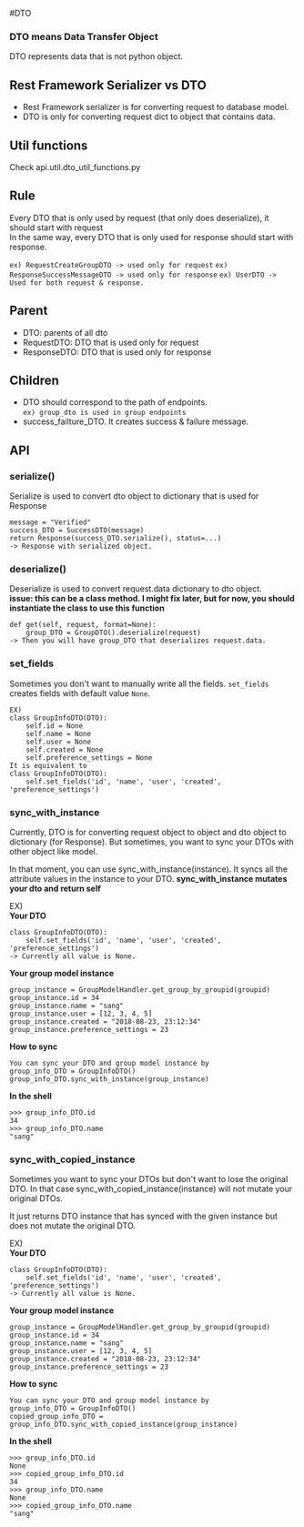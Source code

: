 #DTO

### DTO means Data Transfer Object

DTO represents data that is not python object. 

## Rest Framework Serializer vs DTO
- Rest Framework serializer is for converting request to database model.
- DTO is only for converting request dict to object that contains data.

## Util functions
Check api.util.dto_util_functions.py

## Rule
Every DTO that is only used by request (that only does deserialize), it should start with request <br>
In the same way, every DTO that is only used for response should start with response.

`ex) RequestCreateGroupDTO -> used only for request`
`ex) ResponseSuccessMessageDTO -> used only for response`
`ex) UserDTO -> Used for both request & response.`


## Parent
- DTO: parents of all dto
- RequestDTO: DTO that is used only for request
- ResponseDTO: DTO that is used only for response

## Children
- DTO should correspond to the path of endpoints. <br>
`ex) group_dto is used in group endpoints` <br>
- success_failture_DTO. It creates success & failure message.

## API 
### serialize()
Serialize is used to convert dto object to dictionary that is used for Response
```
message = "Verified"
success_DTO = SuccessDTO(message)
return Response(success_DTO.serialize(), status=...)
-> Response with serialized object. 
```
### deserialize()
Deserialize is used to convert request.data dictionary to dto object.<br>
__issue: this can be a class method. I might fix later, but for now, you should instantiate the class to use this function__
```
def get(self, request, format=None):
    group_DTO = GroupDTO().deserialize(request)
-> Then you will have group_DTO that deserializes request.data. 
```

### set_fields
Sometimes you don't want to manually write all the fields. 
    `set_fields` creates fields with default value `None`.
```
EX)
class GroupInfoDTO(DTO):
    self.id = None
    self.name = None
    self.user = None
    self.created = None
    self.preference_settings = None
It is equivalent to
class GroupInfoDTO(DTO):
    self.set_fields('id', 'name', 'user', 'created', 'preference_settings')
```

### sync_with_instance
Currently, DTO is for converting request object to object and dto object to dictionary (for Response).
But sometimes, you want to sync your DTOs with other object like model.<br>

In that moment, you can use sync_with_instance(instance). It syncs all the attribute values in the instance to your DTO.
__sync_with_instance mutates your dto and return self__

EX)<br>
__Your DTO__
```
class GroupInfoDTO(DTO):
    self.set_fields('id', 'name', 'user', 'created', 'preference_settings')
-> Currently all value is None.
```
__Your group model instance__
```
group_instance = GroupModelHandler.get_group_by_groupid(groupid)
group_instance.id = 34
group_instance.name = "sang"
group_instance.user = [12, 3, 4, 5]
group_instance.created = "2018-08-23, 23:12:34"
group_instance.preference_settings = 23 
```
__How to sync__
```
You can sync your DTO and group model instance by
group_info_DTO = GroupInfoDTO()
group_info_DTO.sync_with_instance(group_instance)
```
__In the shell__
```
>>> group_info_DTO.id
34
>>> group_info_DTO.name
"sang"
```

### sync_with_copied_instance
Sometimes you want to sync your DTOs but don't want to lose the original DTO.
In that case sync_with_copied_instance(instance) will not mutate your original DTOs. <br>

It just returns DTO instance that has synced with the given instance but does not mutate the original DTO.

EX) <br>
__Your DTO__
```
class GroupInfoDTO(DTO):
    self.set_fields('id', 'name', 'user', 'created', 'preference_settings')
-> Currently all value is None.
```
__Your group model instance__
```
group_instance = GroupModelHandler.get_group_by_groupid(groupid)
group_instance.id = 34
group_instance.name = "sang"
group_instance.user = [12, 3, 4, 5]
group_instance.created = "2018-08-23, 23:12:34"
group_instance.preference_settings = 23 
```
__How to sync__
```
You can sync your DTO and group model instance by
group_info_DTO = GroupInfoDTO()
copied_group_info_DTO = group_info_DTO.sync_with_copied_instance(group_instance)
```
__In the shell__
```
>>> group_info_DTO.id
None
>>> copied_group_info_DTO.id
34
>>> group_info_DTO.name
None
>>> copied_group_info_DTO.name
"sang"
```

